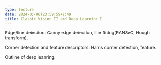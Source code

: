 ```yaml
---
type: lecture
date: 2024-03-06T23:59:59+8:49
title: Classic Vision II and Deep Learning I
---
```

Edge/line detection: Canny edge detection, line fitting(RANSAC, Hough transform). 

Corner detection and feature descriptors: Harris corner detection, feature. 

Outline of deep leanring.

